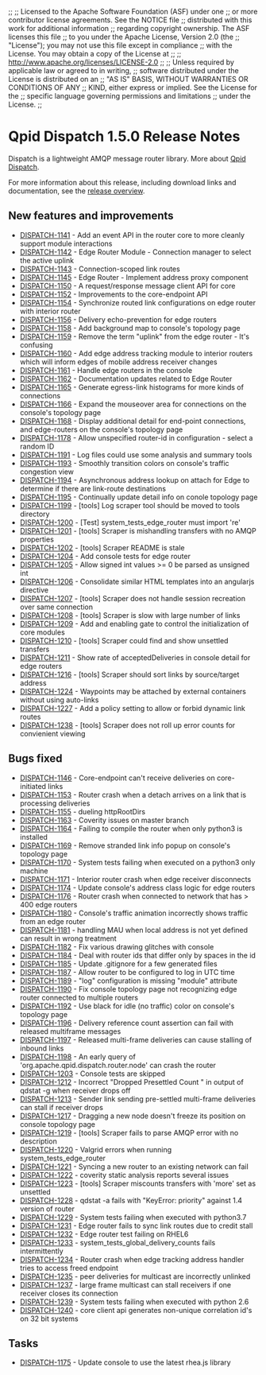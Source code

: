 ;;
;; Licensed to the Apache Software Foundation (ASF) under one
;; or more contributor license agreements.  See the NOTICE file
;; distributed with this work for additional information
;; regarding copyright ownership.  The ASF licenses this file
;; to you under the Apache License, Version 2.0 (the
;; "License"); you may not use this file except in compliance
;; with the License.  You may obtain a copy of the License at
;; 
;;   http://www.apache.org/licenses/LICENSE-2.0
;; 
;; Unless required by applicable law or agreed to in writing,
;; software distributed under the License is distributed on an
;; "AS IS" BASIS, WITHOUT WARRANTIES OR CONDITIONS OF ANY
;; KIND, either express or implied.  See the License for the
;; specific language governing permissions and limitations
;; under the License.
;;

# Qpid Dispatch 1.5.0 Release Notes

Dispatch is a lightweight AMQP message router library. More about
[Qpid
Dispatch]({{site_url}}/components/dispatch-router/index.html).

For more information about this release, including download links and
documentation, see the [release overview](index.html).


## New features and improvements

 - [DISPATCH-1141](https://issues.apache.org/jira/browse/DISPATCH-1141) - Add an event API in the router core to more cleanly support module interactions
 - [DISPATCH-1142](https://issues.apache.org/jira/browse/DISPATCH-1142) - Edge Router Module - Connection manager to select the active uplink
 - [DISPATCH-1143](https://issues.apache.org/jira/browse/DISPATCH-1143) - Connection-scoped link routes
 - [DISPATCH-1145](https://issues.apache.org/jira/browse/DISPATCH-1145) - Edge Router - Implement address proxy component
 - [DISPATCH-1150](https://issues.apache.org/jira/browse/DISPATCH-1150) - A request/response message client API for core
 - [DISPATCH-1152](https://issues.apache.org/jira/browse/DISPATCH-1152) - Improvements to the core-endpoint API
 - [DISPATCH-1154](https://issues.apache.org/jira/browse/DISPATCH-1154) - Synchronize routed link configurations on edge router with interior router
 - [DISPATCH-1156](https://issues.apache.org/jira/browse/DISPATCH-1156) - Delivery echo-prevention for edge routers
 - [DISPATCH-1158](https://issues.apache.org/jira/browse/DISPATCH-1158) - Add background map to console's topology page
 - [DISPATCH-1159](https://issues.apache.org/jira/browse/DISPATCH-1159) - Remove the term "uplink" from the edge router - It's confusing
 - [DISPATCH-1160](https://issues.apache.org/jira/browse/DISPATCH-1160) - Add edge address tracking module to interior routers which will inform edges of mobile address receiver changes
 - [DISPATCH-1161](https://issues.apache.org/jira/browse/DISPATCH-1161) - Handle edge routers in the console
 - [DISPATCH-1162](https://issues.apache.org/jira/browse/DISPATCH-1162) - Documentation updates related to Edge Router
 - [DISPATCH-1165](https://issues.apache.org/jira/browse/DISPATCH-1165) - Generate egress-link histograms for more kinds of connections
 - [DISPATCH-1166](https://issues.apache.org/jira/browse/DISPATCH-1166) - Expand the mouseover area for connections on the console's topology page 
 - [DISPATCH-1168](https://issues.apache.org/jira/browse/DISPATCH-1168) - Display additional detail for end-point connections, and edge-routers on the console's topology page
 - [DISPATCH-1178](https://issues.apache.org/jira/browse/DISPATCH-1178) - Allow unspecified router-id in configuration - select a random ID
 - [DISPATCH-1191](https://issues.apache.org/jira/browse/DISPATCH-1191) - Log files could use some analysis and summary tools
 - [DISPATCH-1193](https://issues.apache.org/jira/browse/DISPATCH-1193) - Smoothly transition colors on console's traffic congestion view
 - [DISPATCH-1194](https://issues.apache.org/jira/browse/DISPATCH-1194) - Asynchronous address lookup on attach for Edge to determine if there are link-route destinations
 - [DISPATCH-1195](https://issues.apache.org/jira/browse/DISPATCH-1195) - Continually update detail info on conole topology page
 - [DISPATCH-1199](https://issues.apache.org/jira/browse/DISPATCH-1199) - [tools] Log scraper tool should be moved to tools directory
 - [DISPATCH-1200](https://issues.apache.org/jira/browse/DISPATCH-1200) - [Test] system_tests_edge_router must import 're'
 - [DISPATCH-1201](https://issues.apache.org/jira/browse/DISPATCH-1201) - [tools] Scraper is mishandling transfers with no AMQP properties
 - [DISPATCH-1202](https://issues.apache.org/jira/browse/DISPATCH-1202) - [tools] Scraper README is stale
 - [DISPATCH-1204](https://issues.apache.org/jira/browse/DISPATCH-1204) - Add console tests for edge router
 - [DISPATCH-1205](https://issues.apache.org/jira/browse/DISPATCH-1205) - Allow signed int values &gt;= 0 be parsed as unsigned int
 - [DISPATCH-1206](https://issues.apache.org/jira/browse/DISPATCH-1206) - Consolidate similar HTML templates into an angularjs directive
 - [DISPATCH-1207](https://issues.apache.org/jira/browse/DISPATCH-1207) - [tools] Scraper does not handle session recreation over same connection
 - [DISPATCH-1208](https://issues.apache.org/jira/browse/DISPATCH-1208) - [tools] Scraper is slow with large number of links
 - [DISPATCH-1209](https://issues.apache.org/jira/browse/DISPATCH-1209) - Add and enabling gate to control the initialization of core modules
 - [DISPATCH-1210](https://issues.apache.org/jira/browse/DISPATCH-1210) - [tools] Scraper could find and show unsettled transfers
 - [DISPATCH-1211](https://issues.apache.org/jira/browse/DISPATCH-1211) - Show rate of acceptedDeliveries in console detail for edge routers
 - [DISPATCH-1216](https://issues.apache.org/jira/browse/DISPATCH-1216) - [tools] Scraper should sort links by source/target address
 - [DISPATCH-1224](https://issues.apache.org/jira/browse/DISPATCH-1224) - Waypoints may be attached by external containers without using auto-links
 - [DISPATCH-1227](https://issues.apache.org/jira/browse/DISPATCH-1227) - Add a policy setting to allow or forbid dynamic link routes
 - [DISPATCH-1238](https://issues.apache.org/jira/browse/DISPATCH-1238) - [tools] Scraper does not roll up error counts for convienient viewing

## Bugs fixed

 - [DISPATCH-1146](https://issues.apache.org/jira/browse/DISPATCH-1146) - Core-endpoint can't receive deliveries on core-initiated links
 - [DISPATCH-1153](https://issues.apache.org/jira/browse/DISPATCH-1153) - Router crash when a detach arrives on a link that is processing deliveries
 - [DISPATCH-1155](https://issues.apache.org/jira/browse/DISPATCH-1155) - dueling httpRootDirs
 - [DISPATCH-1163](https://issues.apache.org/jira/browse/DISPATCH-1163) - Coverity issues on master branch 
 - [DISPATCH-1164](https://issues.apache.org/jira/browse/DISPATCH-1164) - Failing to compile the router when only python3 is installed
 - [DISPATCH-1169](https://issues.apache.org/jira/browse/DISPATCH-1169) - Remove stranded link info popup on console's topology page
 - [DISPATCH-1170](https://issues.apache.org/jira/browse/DISPATCH-1170) - System tests failing when executed on a python3 only machine
 - [DISPATCH-1171](https://issues.apache.org/jira/browse/DISPATCH-1171) - Interior router crash when edge receiver disconnects
 - [DISPATCH-1174](https://issues.apache.org/jira/browse/DISPATCH-1174) - Update console's address class logic for edge routers
 - [DISPATCH-1176](https://issues.apache.org/jira/browse/DISPATCH-1176) - Router crash when connected to network that has &gt; 400 edge routers
 - [DISPATCH-1180](https://issues.apache.org/jira/browse/DISPATCH-1180) - Console's traffic animation incorrectly shows traffic from an edge router
 - [DISPATCH-1181](https://issues.apache.org/jira/browse/DISPATCH-1181) - handling MAU when local address is not yet defined can result in wrong treatment
 - [DISPATCH-1182](https://issues.apache.org/jira/browse/DISPATCH-1182) - Fix various drawing glitches with console
 - [DISPATCH-1184](https://issues.apache.org/jira/browse/DISPATCH-1184) - Deal with router ids that differ only by spaces in the id
 - [DISPATCH-1185](https://issues.apache.org/jira/browse/DISPATCH-1185) - Update .gitignore for a few generated files
 - [DISPATCH-1187](https://issues.apache.org/jira/browse/DISPATCH-1187) - Allow router to be configured to log in UTC time
 - [DISPATCH-1189](https://issues.apache.org/jira/browse/DISPATCH-1189) - "log" configuration is missing "module" attribute
 - [DISPATCH-1190](https://issues.apache.org/jira/browse/DISPATCH-1190) - Fix console topology page not recognizing edge router connected to multiple routers
 - [DISPATCH-1192](https://issues.apache.org/jira/browse/DISPATCH-1192) - Use black for idle (no traffic) color on console's topology page
 - [DISPATCH-1196](https://issues.apache.org/jira/browse/DISPATCH-1196) - Delivery reference count assertion can fail with released multiframe messages
 - [DISPATCH-1197](https://issues.apache.org/jira/browse/DISPATCH-1197) - Released multi-frame deliveries can cause stalling of inbound links
 - [DISPATCH-1198](https://issues.apache.org/jira/browse/DISPATCH-1198) - An early query of 'org.apache.qpid.dispatch.router.node' can crash the router
 - [DISPATCH-1203](https://issues.apache.org/jira/browse/DISPATCH-1203) - Console tests are skipped
 - [DISPATCH-1212](https://issues.apache.org/jira/browse/DISPATCH-1212) - Incorrect "Dropped Presettled Count " in output of qdstat -g when receiver drops off 
 - [DISPATCH-1213](https://issues.apache.org/jira/browse/DISPATCH-1213) - Sender  link  sending  pre-settled multi-frame deliveries can stall if receiver drops  
 - [DISPATCH-1217](https://issues.apache.org/jira/browse/DISPATCH-1217) - Dragging a new node doesn't freeze its position on console topology page
 - [DISPATCH-1219](https://issues.apache.org/jira/browse/DISPATCH-1219) - [tools] Scraper fails to parse AMQP error with no description
 - [DISPATCH-1220](https://issues.apache.org/jira/browse/DISPATCH-1220) - Valgrid errors when running system_tests_edge_router
 - [DISPATCH-1221](https://issues.apache.org/jira/browse/DISPATCH-1221) - Syncing a new router to an existing network can fail
 - [DISPATCH-1222](https://issues.apache.org/jira/browse/DISPATCH-1222) - coverity static analysis reports several issues
 - [DISPATCH-1223](https://issues.apache.org/jira/browse/DISPATCH-1223) - [tools] Scraper miscounts transfers with 'more' set as unsettled
 - [DISPATCH-1228](https://issues.apache.org/jira/browse/DISPATCH-1228) - qdstat -a fails with "KeyError: priority" against 1.4 version of router
 - [DISPATCH-1229](https://issues.apache.org/jira/browse/DISPATCH-1229) - System tests failing when executed with python3.7
 - [DISPATCH-1231](https://issues.apache.org/jira/browse/DISPATCH-1231) - Edge router fails to sync link routes due to credit stall
 - [DISPATCH-1232](https://issues.apache.org/jira/browse/DISPATCH-1232) - Edge router test failing on RHEL6
 - [DISPATCH-1233](https://issues.apache.org/jira/browse/DISPATCH-1233) - system_tests_global_delivery_counts fails intermittently
 - [DISPATCH-1234](https://issues.apache.org/jira/browse/DISPATCH-1234) - Router crash when edge tracking address handler tries to access freed endpoint
 - [DISPATCH-1235](https://issues.apache.org/jira/browse/DISPATCH-1235) - peer deliveries for multicast are incorrectly unlinked
 - [DISPATCH-1237](https://issues.apache.org/jira/browse/DISPATCH-1237) - large frame multicast can stall receivers if one receiver closes its connection
 - [DISPATCH-1239](https://issues.apache.org/jira/browse/DISPATCH-1239) - System tests failing when executed with python 2.6
 - [DISPATCH-1240](https://issues.apache.org/jira/browse/DISPATCH-1240) - core client api generates non-unique correlation id's on 32 bit systems

## Tasks

 - [DISPATCH-1175](https://issues.apache.org/jira/browse/DISPATCH-1175) - Update console to use the latest rhea.js library